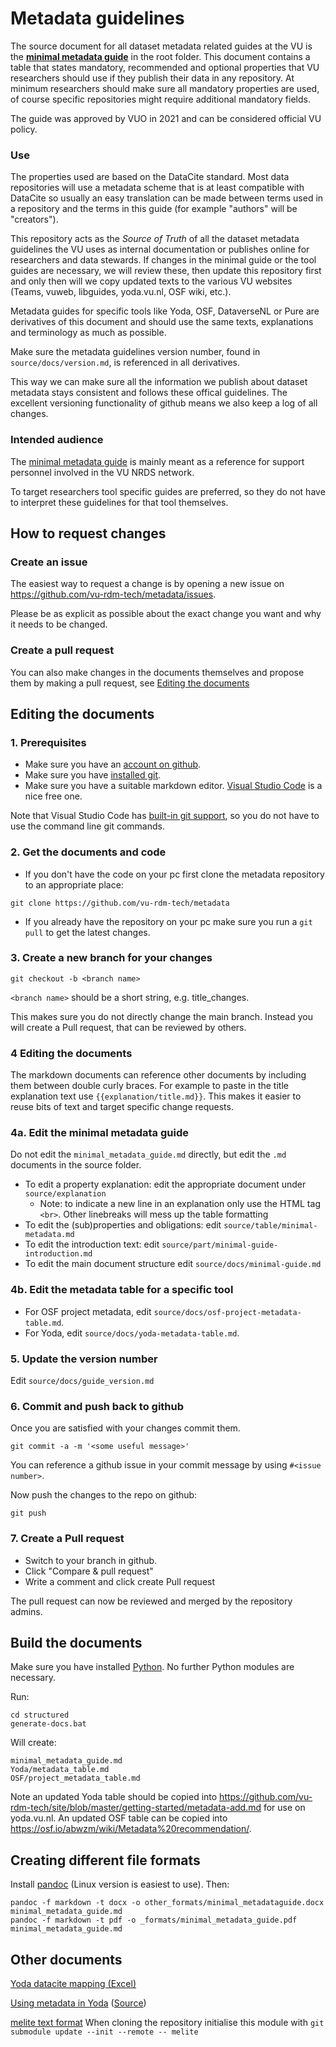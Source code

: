 # Metadata guidelines

The source document for all dataset metadata related guides at the VU is the **[minimal metadata guide](minimal_metadata_guide.md)** in the root folder. This document contains a table that states mandatory, recommended and optional properties that VU researchers should use if they publish their
data in any repository. At minimum researchers should make sure all mandatory properties are used, of course specific repositories might require additional mandatory fields.

The guide was approved by VUO in 2021 and can be considered official VU policy.

### Use
The properties used are based on the DataCite standard. Most data repositories will use a metadata scheme that is at least compatible with DataCite so usually an easy translation can be made between terms used in a repository and the terms in this guide (for example "authors" will be "creators").

This repository acts as the _Source of Truth_ of all the dataset metadata guidelines the VU uses as internal documentation or publishes online for researchers and data stewards. If changes in the minimal guide or the tool guides are necessary, we will review these, then update this repository first and only then will we copy updated texts to the various VU websites (Teams, vuweb, libguides, yoda.vu.nl, OSF wiki, etc.). 

Metadata guides for specific tools like Yoda, OSF, DataverseNL or Pure are derivatives of this document and should use the same texts, explanations and terminology as much as possible.

Make sure the metadata guidelines version number, found in `source/docs/version.md`, is referenced in all derivatives. 

This way we can make sure all the information we publish about dataset metadata stays consistent and follows these offical guidelines. The excellent versioning functionality of github means we also keep a log of all changes.
### Intended audience
The [minimal metadata guide](minimal_metadata_guide.md) is mainly meant as a reference for support personnel involved in the VU NRDS network. 

To target researchers tool specific guides are preferred, so they do not have to interpret these guidelines for that tool themselves. 

## How to request changes
### Create an issue
The easiest way to request a change is by opening a new issue on https://github.com/vu-rdm-tech/metadata/issues.

Please be as explicit as possible about the exact change you want and why it needs to be changed.
### Create a pull request
You can also make changes in the documents themselves and propose them by making a pull request, see [Editing the documents](#editing-the-documents)
## Editing the documents
### 1. Prerequisites
- Make sure you have an [account on github](https://github.com/signup?ref_cta=Sign+up&ref_loc=header+logged+out&ref_page=%2F&source=header-home).
- Make sure you have [installed git](https://git-scm.com/book/en/v2/Getting-Started-Installing-Git).
- Make sure you have a suitable markdown editor. [Visual Studio Code](https://code.visualstudio.com/) is a nice free one.

Note that Visual Studio Code has [built-in git support](https://code.visualstudio.com/docs/editor/versioncontrol), so you do not have to use the command line git commands.

### 2. Get the documents and code
- If you don't have the code on your pc first clone the metadata repository to an appropriate place:
```
git clone https://github.com/vu-rdm-tech/metadata
```
- If you already have the repository on your pc make sure you run a `git pull` to get the latest changes.
### 3. Create a new branch for your changes
```
git checkout -b <branch name>
```
`<branch name>` should be a short string, e.g. title_changes.

This makes sure you do not directly change the main branch. Instead you will create a Pull request, that can be reviewed by others.

### 4 Editing the documents
The markdown documents can reference other documents by including them between double curly braces. 
For example to paste in the title explanation text use `{{explanation/title.md}}`. This makes it easier to reuse bits of text and target specific change requests.

### 4a. Edit the minimal metadata guide
Do not edit the `minimal_metadata_guide.md` directly, but edit the `.md` documents in the source folder.

- To edit a property explanation: edit the appropriate document under `source/explanation`
  - Note: to indicate a new line in an explanation only use the HTML tag `<br>`. Other linebreaks will mess up the table formatting
- To edit the (sub)properties and obligations: edit `source/table/minimal-metadata.md`
- To edit the introduction text: edit `source/part/minimal-guide-introduction.md`
- To edit the main document structure edit `source/docs/minimal-guide.md`

### 4b. Edit the metadata table for a specific tool
- For OSF project metadata, edit `source/docs/osf-project-metadata-table.md`.
- For Yoda, edit `source/docs/yoda-metadata-table.md`.
### 5. Update the version number
Edit `source/docs/guide_version.md`

### 6. Commit and push back to github
Once you are satisfied with your changes commit them.
```
git commit -a -m '<some useful message>'
```
You can reference a github issue in your commit message by using `#<issue number>`.

Now push the changes to the repo on github:
```
git push
```
### 7. Create a Pull request
- Switch to your branch in github.
- Click "Compare & pull request"
- Write a comment and click create Pull request

The pull request can now be reviewed and merged by the repository admins.
## Build the documents
Make sure you have installed [Python](https://www.python.org/downloads/). No further Python modules are necessary.

Run:
```
cd structured
generate-docs.bat
```

Will create:
```
minimal_metadata_guide.md
Yoda/metadata_table.md
OSF/project_metadata_table.md
```

Note an updated Yoda table should be copied into https://github.com/vu-rdm-tech/site/blob/master/getting-started/metadata-add.md for use on yoda.vu.nl.
An updated OSF table can be copied into https://osf.io/abwzm/wiki/Metadata%20recommendation/.

## Creating different file formats
Install [pandoc](https://pandoc.org/installing.html) (Linux version is easiest to use). Then:
```
pandoc -f markdown -t docx -o other_formats/minimal_metadataguide.docx minimal_metadata_guide.md 
pandoc -f markdown -t pdf -o _formats/minimal_metadata_guide.pdf minimal_metadata_guide.md
```

## Other documents
[Yoda datacite mapping (Excel)](Yoda/Metadata%20Yoda-Pure.ods)

[Using metadata in Yoda](https://yoda.vu.nl/site/getting-started/metadata-add.html)
([Source](https://github.com/vu-rdm-tech/site/blob/master/getting-started/metadata-add.md))

[melite text format](melite/melite-proposed.md) 
When cloning the repository initialise this module with `git submodule update --init --remote -- melite`